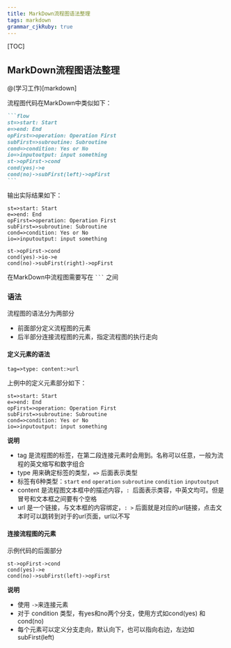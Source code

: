 ```yaml
---
title: MarkDown流程图语法整理 
tags: markdown
grammar_cjkRuby: true
---
```


[TOC]

## MarkDown流程图语法整理

@(学习工作)[markdown]

流程图代码在MarkDown中类似如下：

````markdown
```flow
st=>start: Start
e=>end: End
opFirst=>operation: Operation First
subFirst=>subroutine: Subroutine
cond=>condition: Yes or No
io=>inputoutput: input something 
st->opFirst->cond
cond(yes)->e
cond(no)->subFirst(left)->opFirst 
```
````

输出实际结果如下：

``` flow
st=>start: Start
e=>end: End
opFirst=>operation: Operation First
subFirst=>subroutine: Subroutine
cond=>condition: Yes or No
io=>inputoutput: input something 

st->opFirst->cond
cond(yes)->io->e
cond(no)->subFirst(right)->opFirst
```

在MarkDown中流程图需要写在	` ``` `	之间
### 语法
流程图的语法分为两部分
- 前面部分定义流程图的元素
- 后半部分连接流程图的元素，指定流程图的执行走向
#### 定义元素的语法
	tag=>type: content:>url
上例中的定义元素部分如下：
	
    st=>start: Start
	e=>end: End
	opFirst=>operation: Operation First
	subFirst=>subroutine: Subroutine
	cond=>condition: Yes or No
	io=>inputoutput: input something
**说明**
- tag 是流程图的标签，在第二段连接元素时会用到。名称可以任意，一般为流程的英文缩写和数字组合
- type 用来确定标签的类型，`=>` 后面表示类型
- 标签有6种类型：`start` `end` `operation` `subroutine` `condition` `inputoutput`
- content 是流程图文本框中的描述内容，`: `后面表示类容，中英文均可。但是冒号和文本框之间要有个空格
- url 是一个链接，与文本框的内容绑定，`: >` 后面就是对应的url链接，点击文本时可以跳转到对于的url页面，url以不写
#### 连接流程图的元素
示例代码的后面部分
```
st->opFirst->cond
cond(yes)->e
cond(no)->subFirst(left)->opFirst
```
**说明**
- 使用 `->`来连接元素
- 对于 condition 类型，有yes和no两个分支，使用方式如cond(yes) 和cond(no)
- 每个元素可以定义分支走向，默认向下，也可以指向右边，左边如subFirst(left)